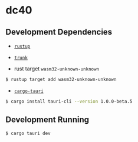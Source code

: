 # dc40

## Development Dependencies

- [`rustup`](https://rustup.rs/)
- [`trunk`](https://trunkrs.dev/)

- rust target `wasm32-unknown-unknown`
```sh
$ rustup target add wasm32-unknown-unknown
```

- [`cargo-tauri`](https://tauri.studio/)

```sh
$ cargo install tauri-cli --version 1.0.0-beta.5
```

## Development Running


```sh
$ cargo tauri dev
```
